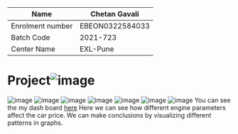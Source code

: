 Name | Chetan Gavali
--- | --
Enrolment number | EBEON0322584033
Batch Code | 2021-723
Center Name | EXL-Pune
# Project![image](https://user-images.githubusercontent.com/89082316/185776881-507e5d61-fa43-44da-81ed-f3466f5729c1.png)
![image](https://user-images.githubusercontent.com/89082316/185777264-941d00b3-e8e8-46a7-813b-6c99dfeefdea.png)
![image](https://user-images.githubusercontent.com/89082316/185777286-da780df1-d406-4289-996b-b41c6fc4a319.png)
![image](https://user-images.githubusercontent.com/89082316/185777352-9e335511-f195-42f9-8fe3-c32a9ac161df.png)
![image](https://user-images.githubusercontent.com/89082316/185777363-318ab82c-f371-4e98-a209-9ed5f12b3001.png)
![image](https://user-images.githubusercontent.com/89082316/185777379-393c039c-87f4-4f66-8249-239b1be2b64f.png)
![image](https://user-images.githubusercontent.com/89082316/185777390-094ac604-6f0f-450b-b39f-0f6ae66a4bfd.png)
![image](https://user-images.githubusercontent.com/89082316/185777417-40d2570e-1999-402e-a6b7-554700d3680f.png)
You can see the my dash board [here](https://public.tableau.com/app/profile/chetan.gavali/viz/CarPriceWithEngineParameters/DashboardonCarPriceWithEngineSpecification?publish=yes)
Here we can see how different engine parameters affect the car price.
We can make conclusions by visualizing different patterns in graphs.
